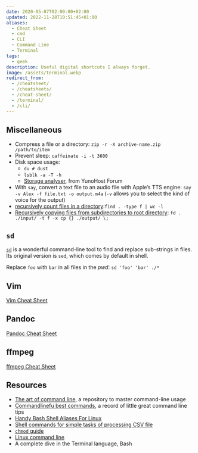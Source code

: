 ```yaml
---
date: 2020-05-07T02:00:00+02:00
updated: 2022-11-28T10:51:45+01:00
aliases:
  - Cheat Sheet
  - cmd
  - CLI
  - Command Line
  - Terminal
tags:
  - geek
description: Useful digital shortcuts I always forget.
image: /assets/terminal.webp
redirect_from:
  - /cheatsheet/
  - /cheatsheets/
  - /cheat-sheet/
  - /terminal/
  - /cli/
---
```

## Miscellaneous

- Compress a file or a directory: `zip -r -X archive-name.zip /path/to/item`
- Prevent sleep: `caffeinate -i -t 3600`
- Disk space usage:
	- `du # dust`
	- `lsblk -a -T -h`
	- [Storage analyser](https://forum.yunohost.org/t/storage-analyser-analyse-du-stockage 'Storage analyser - YunoHost Forum'), from YunoHost Forum
- With `say`, convert a text file to an audio file with Apple’s TTS engine: `say -v Alex -f file.txt -o output.m4a` (`-v` allows you to select the kind of voice for the output)
- [recursively count files in a directory](https://stackoverflow.com/a/9157162 'Recursively counting files in a Linux directory'):`find . -type f | wc -l`
- [Recursively copying files from subdirectories to root directory](https://superuser.com/questions/1372906/how-to-get-files-out-of-all-subfolders-and-move-them-up-to-the-first-folder 'How to get files out of all subfolders and move them up to the first folder - Super User'): `fd . ./input/ -t f -x cp {} ./output/ \;`

## `sd`

[`sd`](https://github.com/chmln/sd 'sd source code') is a wonderful command-line tool to find and replace sub-strings in files. Its original version is `sed`, which comes by default in shell.

Replace `foo` with `bar` in all files in the <em title='present working directory'>pwd</em>: `sd 'foo' 'bar' ./*`

## Vim

[Vim Cheat Sheet](Vim.md#Cheat%20Sheet)

## Pandoc

[Pandoc Cheat Sheet](Pandoc.md#Cheat%20sheet)

## ffmpeg

[ffmpeg Cheat Sheet](ffmpeg.md#Cheat%20Sheet)

## Resources

- [The art of command line](https://github.com/jlevy/the-art-of-command-line 'the-art-of-command-line on GitHub'), a repository to master command-line usage
- [Commandlinefu best commands](https://www.commandlinefu.com/commands/browse/sort-by-votes 'Commandlinefu best commands'), a record of little great command line tips
- [Handy Bash Shell Aliases For Linux](https://www.cyberciti.biz/tips/bash-aliases-mac-centos-linux-unix.html '30 Handy Bash Shell Aliases For Linux')
- [Shell commands for simple tasks of processing CSV file](https://dev.to/0xbf/shell-commands-for-simple-tasks-of-processing-csv-files-linux-tips-48ea 'Shell commands for simple tasks of processing CSV file')
- [`chmod` guide](https://chmodcommand.com 'Chmodcommand')
- [Linux command line](https://github.com/learnbyexample/Linux_command_line 'linux-command-line on GitHub')
- A complete dive in the Terminal language, Bash
